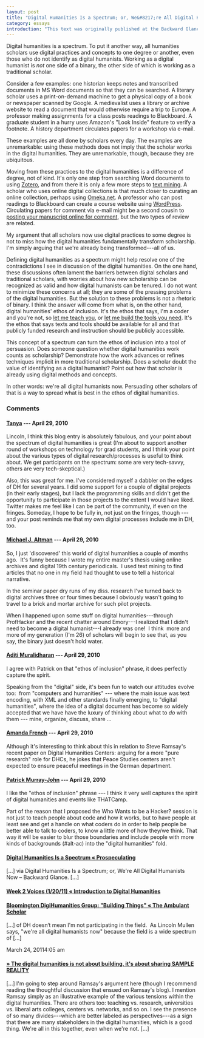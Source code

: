 ```yaml
---
layout: post
title: "Digital Humanities Is a Spectrum; or, We&#8217;re All Digital Humanists Now"
category: essays
introduction: "This text was originally published at the Backward Glance."
---
```



Digital humanities is a spectrum. To put it another way, all humanities scholars use digital practices and concepts to one degree or another, even those who do not identify as digital humanists. Working as a digital humanist is _not_ one side of a binary, the other side of which is working as a traditional scholar.

Consider a few examples: one historian keeps notes and transcribed documents in MS Word documents so that they can be searched. A literary scholar uses a print-on-demand machine to get a physical copy of a book or newspaper scanned by Google. A medievalist uses a library or archive website to read a document that would otherwise require a trip to Europe. A professor making assignments for a class posts readings to Blackboard. A graduate student in a hurry uses Amazon's "Look Inside" feature to verify a footnote. A history department circulates papers for a workshop via e-mail.

These examples are all done by scholars every day. The examples are unremarkable: using these methods does not imply that the scholar works in the digital humanities. They are unremarkable, though, because they are ubiquitous.

Moving from these practices to the digital humanities is a difference of degree, not of kind. It's only one step from searching Word documents to using <a href="http://zotero.org">Zotero</a>, and from there it is only a few more steps to <a href="http://en.wikipedia.org/wiki/Text_mining">text mining</a>. A scholar who uses online digital collections is that much closer to curating an online collection, perhaps using <a href="http://omeka.net/">Omeka.net</a>. A professor who can post readings to Blackboard can create a course website using <a href="http://wordpress.org">WordPress</a>. Circulating papers for comment via e-mail might be a second cousin to <a href="http://mediacommons.futureofthebook.org/mcpress/plannedobsolescence/">posting your manuscript online for comment</a>, but the two types of review are related.

My argument that all scholars now use digital practices to some degree is not to miss how the digital humanities fundamentally transform scholarship. I'm simply arguing that we're already being transformed---all of us.

Defining digital humanities as a spectrum might help resolve one of the contradictions I see in discussion of the digital humanities. On the one hand, these discussions often lament the barriers between digital scholars and traditional scholars, with worries about how new scholarship can be recognized as valid and how digital humanists can be tenured. I do not want to minimize these concerns at all; they are some of the pressing problems of the digital humanities. But the solution to these problems is not a rhetoric of binary. I think the answer will come from what is, on the other hand, digital humanities' ethos of inclusion. It's the ethos that says, I'm a coder and you're not, so <a href="http://thatcamp.org/2010/who-wants-to-be-a-hacker/">let me teach you</a>, or <a href="http://oneweekonetool.org/">let me build the tools you need</a>. It's the ethos that says texts and tools should be available for all and that publicly funded research and instruction should be publicly accessible.

This concept of a spectrum can turn the ethos of inclusion into a tool of persuasion. Does someone question whether digital humanities work counts as scholarship? Demonstrate how the work advances or refines techniques implicit in more traditional scholarship. Does a scholar doubt the value of identifying as a digital humanist? Point out how that scholar is already using digital methods and concepts.

In other words: we're all digital humanists now. Persuading other scholars of that is a way to spread what is best in the ethos of digital humanities.



### Comments ###


#### <a href='http://tanyaroth.wordpress.com'>Tanya</a> --- April 29, 2010 ####

Lincoln, I think this blog entry is absolutely fabulous, and your point about the spectrum of digital humanities is great (I'm about to support another round of workshops on technology for grad students, and I think your point about the various types of digital research/processes is useful to think about. We get participants on the spectrum: some are very tech-savvy, others are very tech-skeptical.)

Also, this was great for me. I've considered myself a dabbler on the edges of DH for several years. I did some support for a couple of digital projects (in their early stages), but I lack the programming skills and didn't get the opportunity to participate in those projects to the extent I would have liked. Twitter makes me feel like I can be part of the community, if even on the fringes. Someday, I hope to be fully in, not just on the fringes, though --- and your post reminds me that my own digital processes include me in DH, too.



#### <a href="http://michaelaltman.wordpress.com/">Michael J. Altman</a> --- April 29, 2010 ####

So, I just 'discovered' this world of digital humanities a couple of months ago.  It's funny because I wrote my entire master's thesis using online archives and digital 19th century periodicals.  I used text mining to find articles that no one in my field had thought to use to tell a historical narrative.

In the seminar paper dry runs of my diss. research I've turned back to digital archives three or four times because I obviously wasn't going to travel to a brick and mortar archive for such pilot projects.

When I happened upon some stuff on digital humanities---through ProfHacker and the recent chatter around Emory---I realized that I didn't need to become a digital humanist---I already was one!  I think  more and more of my generation (I'm 26) of scholars will begin to see that, as you say, the binary just doesn't hold water.




#### <a href='http://cs.berkeley.edu/~aditi'>Aditi Muralidharan</a> --- April 29, 2010 ####

I agree with Patrick on that "ethos of inclusion" phrase, it does perfectly capture the spirit.

Speaking from the "digital" side, it's been fun to watch our attitudes evolve too:  from "computers and humanities" --- where the main issue was text encoding, with XML and other standards finally emerging, to "digital humanities", where the idea of a digital document has become so widely accepted that we have have the luxury of thinking about what to _do_ with them --- mine, organize, discuss, share &#8230;


#### <a href='http://amandafrench.net'>Amanda French</a> --- April 29, 2010 ####

Although it's interesting to think about this in relation to Steve Ramsay's recent paper on Digital Humanities Centers: arguing for a more "pure research" role for DHCs, he jokes that Peace Studies centers aren't expected to ensure peaceful meetings in the German department.

#### <a href='http://www.patrickgmj.net'>Patrick Murray-John</a> --- April 29, 2010 ####

I like the "ethos of inclusion" phrase --- I think it very well captures the spirit of digital humanities and events like THATCamp.

Part of the reason that I proposed the Who Wants to be a Hacker? session is not just to teach people about code and how it works, but to have people at least see and get a handle on what coders do in order to help people be better able to talk to coders, to know a little more of how they/we think. That way it will be easier to blur those boundaries and include people with more kinds of backgrounds (#alt-ac) into the "digital humanities" fold.

#### <a href='http://bdavisshannon.wordpress.com/2010/06/27/digital-humanities-is-a-spectrum/' rel='external nofollow' class='url'>Digital Humanities Is a Spectrum &laquo; Prospeculating</a> ####

<p>[...] via Digital Humanities Is a Spectrum; or, We're All Digital Humanists Now – Backward Glance. [...]</p>

#### <a href='http://introtodigitalhumanitiesspring2011.digress.it/week-2-voices-12011/' rel='external nofollow' class='url'>Week 2 Voices (1/20/11) &laquo; Introduction to Digital Humanities</a> ####


#### <a href='http://theambulantscholar.com/2011/03/23/bloomington-digihumanities-group-building-things/' rel='external nofollow' class='url'>Bloomington DigiHumanities Group: "Building Things" &laquo; The Ambulant Scholar</a> ####

<p>[...] of DH doesn&#8216;t mean I'm not participating in the field.  As Lincoln Mullen says, "we're all digital humanists now" because the field is a wide spectrum of [...]</p>
March 24, 20114:05 am

#### <a href='http://www.samplereality.com/2011/05/25/the-digital-humanities-is-not-about-building-its-about-sharing/' rel='external nofollow' class='url'>&raquo; The digital humanities is not about building, it's about sharing SAMPLE REALITY</a> ####

<p>[...] I'm going to step around Ramsay's argument here (though I recommend reading the thoughtful discussion that ensued on Ramsay's blog). I mention Ramsay simply as an illustrative example of the various tensions within the digital humanities. There are others too: teaching vs. research, universities vs. liberal arts colleges, centers vs. networks, and so on. I see the presence of so many divides---which are better labeled as perspectives---as a sign that there are many stakeholders in the digital humanities, which is a good thing. We're all in this together, even when we're not. [...]</p>

